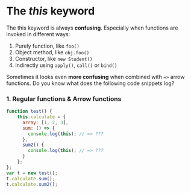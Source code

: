 # The _**this**_ keyword

The this keyword is always **confusing**. Especially when functions are invoked in different ways:

1. Purely function, like `foo()`
2. Object method, like `obj.foo()`
3. Constructor, like `new Student()`
4. Indirectly using `apply()`, `call()` or `bind()`

Sometimes it looks even **more confusing** when combined with `=>` arrow functions. Do you know what does the following code snippets log?

### 1. Regular functions & Arrow functions

```js
function test() {
    this.calculate = {
      array: [1, 2, 3],
      sum: () => {
        console.log(this); // => ???
      },
      sum2() {
        console.log(this); // => ???  
      }
    };
};
var t = new test();
t.calculate.sum();
t.calculate.sum2();
```

